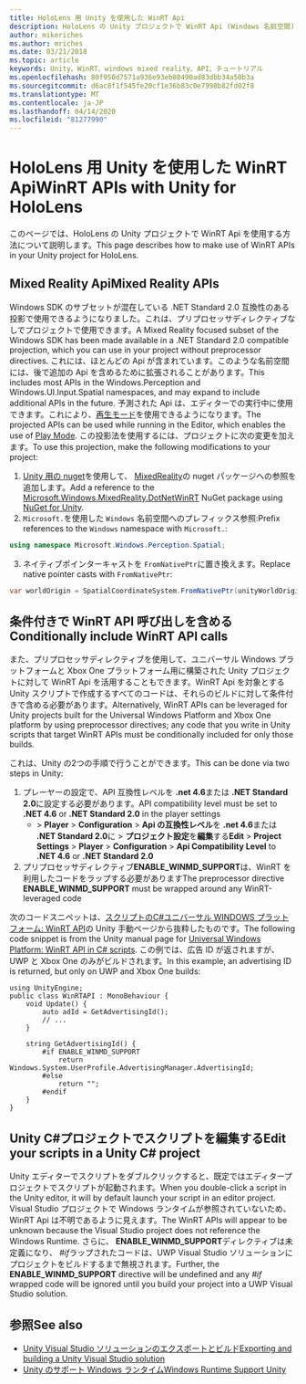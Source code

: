 ```yaml
---
title: HoloLens 用 Unity を使用した WinRT Api
description: HoloLens の Unity プロジェクトで WinRT Api (Windows 名前空間) を使用する方法について説明します。
author: mikeriches
ms.author: mriches
ms.date: 03/21/2018
ms.topic: article
keywords: Unity、WinRT、windows mixed reality、API、チュートリアル
ms.openlocfilehash: 80f950d7571a936e93eb08490ad83dbb34a50b3a
ms.sourcegitcommit: d6ac8f1f545fe20cf1e36b83c0e7998b82fd02f8
ms.translationtype: MT
ms.contentlocale: ja-JP
ms.lasthandoff: 04/14/2020
ms.locfileid: "81277990"
---
```

# <a name="winrt-apis-with-unity-for-hololens"></a><span data-ttu-id="ecc1e-104">HoloLens 用 Unity を使用した WinRT Api</span><span class="sxs-lookup"><span data-stu-id="ecc1e-104">WinRT APIs with Unity for HoloLens</span></span>

<span data-ttu-id="ecc1e-105">このページでは、HoloLens の Unity プロジェクトで WinRT Api を使用する方法について説明します。</span><span class="sxs-lookup"><span data-stu-id="ecc1e-105">This page describes how to make use of WinRT APIs in your Unity project for HoloLens.</span></span>

## <a name="mixed-reality-apis"></a><span data-ttu-id="ecc1e-106">Mixed Reality Api</span><span class="sxs-lookup"><span data-stu-id="ecc1e-106">Mixed Reality APIs</span></span>

<span data-ttu-id="ecc1e-107">Windows SDK のサブセットが混在している .NET Standard 2.0 互換性のある投影で使用できるようになりました。これは、プリプロセッサディレクティブなしでプロジェクトで使用できます。</span><span class="sxs-lookup"><span data-stu-id="ecc1e-107">A Mixed Reality focused subset of the Windows SDK has been made available in a .NET Standard 2.0 compatible projection, which you can use in your project without preprocessor directives.</span></span> <span data-ttu-id="ecc1e-108">これには、ほとんどの Api が含まれています。このような名前空間には、後で追加の Api を含めるために拡張されることがあります。</span><span class="sxs-lookup"><span data-stu-id="ecc1e-108">This includes most APIs in the Windows.Perception and Windows.UI.Input.Spatial namespaces, and may expand to include additional APIs in the future.</span></span> <span data-ttu-id="ecc1e-109">予測された Api は、エディターでの実行中に使用できます。これにより、[再生モード](https://docs.microsoft.com//windows/mixed-reality/unity-play-mode)を使用できるようになります。</span><span class="sxs-lookup"><span data-stu-id="ecc1e-109">The projected APIs can be used while running in the Editor, which enables the use of [Play Mode](https://docs.microsoft.com//windows/mixed-reality/unity-play-mode).</span></span> <span data-ttu-id="ecc1e-110">この投影法を使用するには、プロジェクトに次の変更を加えます。</span><span class="sxs-lookup"><span data-stu-id="ecc1e-110">To use this projection, make the following modifications to your project:</span></span>

1) <span data-ttu-id="ecc1e-111">[Unity 用の nuget](https://github.com/GlitchEnzo/NuGetForUnity)を使用して、 [MixedReality](https://www.nuget.org/packages/Microsoft.Windows.MixedReality.DotNetWinRT)の nuget パッケージへの参照を追加します。</span><span class="sxs-lookup"><span data-stu-id="ecc1e-111">Add a reference to the [Microsoft.Windows.MixedReality.DotNetWinRT](https://www.nuget.org/packages/Microsoft.Windows.MixedReality.DotNetWinRT) NuGet package using [NuGet for Unity](https://github.com/GlitchEnzo/NuGetForUnity).</span></span>
2) <span data-ttu-id="ecc1e-112">`Microsoft.`を使用した `Windows` 名前空間へのプレフィックス参照:</span><span class="sxs-lookup"><span data-stu-id="ecc1e-112">Prefix references to the `Windows` namespace with `Microsoft.`:</span></span>
```cs
using namespace Microsoft.Windows.Perception.Spatial;
```
3) <span data-ttu-id="ecc1e-113">ネイティブポインターキャストを `FromNativePtr`に置き換えます。</span><span class="sxs-lookup"><span data-stu-id="ecc1e-113">Replace native pointer casts with `FromNativePtr`:</span></span>
```cs
var worldOrigin = SpatialCoordinateSystem.FromNativePtr(unityWorldOriginPtr);
```

## <a name="conditionally-include-winrt-api-calls"></a><span data-ttu-id="ecc1e-114">条件付きで WinRT API 呼び出しを含める</span><span class="sxs-lookup"><span data-stu-id="ecc1e-114">Conditionally include WinRT API calls</span></span>

<span data-ttu-id="ecc1e-115">また、プリプロセッサディレクティブを使用して、ユニバーサル Windows プラットフォームと Xbox One プラットフォーム用に構築された Unity プロジェクトに対して WinRT Api を活用することもできます。WinRT Api を対象とする Unity スクリプトで作成するすべてのコードは、それらのビルドに対して条件付きで含める必要があります。</span><span class="sxs-lookup"><span data-stu-id="ecc1e-115">Alternatively, WinRT APIs can be leveraged for Unity projects built for the Universal Windows Platform and Xbox One platform by using preprocessor directives; any code that you write in Unity scripts that target WinRT APIs must be conditionally included for only those builds.</span></span> 

<span data-ttu-id="ecc1e-116">これは、Unity の2つの手順で行うことができます。</span><span class="sxs-lookup"><span data-stu-id="ecc1e-116">This can be done via two steps in Unity:</span></span>
1) <span data-ttu-id="ecc1e-117">プレーヤーの設定で、API 互換性レベルを **.net 4.6**または **.NET Standard 2.0**に設定する必要があります。</span><span class="sxs-lookup"><span data-stu-id="ecc1e-117">API compatibility level must be set to **.NET 4.6** or **.NET Standard 2.0** in the player settings</span></span>
    - <span data-ttu-id="ecc1e-118"> > **Player** > **Configuration** > **Api の互換性レベル**を **.net 4.6**または **.NET Standard 2.0**に > **プロジェクト設定**を**編集**する</span><span class="sxs-lookup"><span data-stu-id="ecc1e-118">**Edit** > **Project Settings** > **Player** > **Configuration** > **Api Compatibility Level** to **.NET 4.6** or **.NET Standard 2.0**</span></span>
2) <span data-ttu-id="ecc1e-119">プリプロセッサディレクティブ**ENABLE_WINMD_SUPPORT**は、WinRT を利用したコードをラップする必要があります</span><span class="sxs-lookup"><span data-stu-id="ecc1e-119">The preprocessor directive **ENABLE_WINMD_SUPPORT** must be wrapped around any WinRT-leveraged code</span></span>

<span data-ttu-id="ecc1e-120">次のコードスニペットは、[スクリプトのC#ユニバーサル WINDOWS プラットフォーム: WinRT API](https://docs.unity3d.com/Manual/windowsstore-scripts.html)の Unity 手動ページから抜粋したものです。</span><span class="sxs-lookup"><span data-stu-id="ecc1e-120">The following code snippet is from the Unity manual page for [Universal Windows Platform: WinRT API in C# scripts](https://docs.unity3d.com/Manual/windowsstore-scripts.html).</span></span> <span data-ttu-id="ecc1e-121">この例では、広告 ID が返されますが、UWP と Xbox One のみがビルドされます。</span><span class="sxs-lookup"><span data-stu-id="ecc1e-121">In this example, an advertising ID is returned, but only on UWP and Xbox One builds:</span></span>

```
using UnityEngine;
public class WinRTAPI : MonoBehaviour {
    void Update() {
        auto adId = GetAdvertisingId();
        // ...
    }

    string GetAdvertisingId() {
        #if ENABLE_WINMD_SUPPORT
            return Windows.System.UserProfile.AdvertisingManager.AdvertisingId;
        #else
            return "";
        #endif
    }
}
```

## <a name="edit-your-scripts-in-a-unity-c-project"></a><span data-ttu-id="ecc1e-122">Unity C#プロジェクトでスクリプトを編集する</span><span class="sxs-lookup"><span data-stu-id="ecc1e-122">Edit your scripts in a Unity C# project</span></span>

<span data-ttu-id="ecc1e-123">Unity エディターでスクリプトをダブルクリックすると、既定ではエディタープロジェクトでスクリプトが起動されます。</span><span class="sxs-lookup"><span data-stu-id="ecc1e-123">When you double-click a script in the Unity editor, it will by default launch your script in an editor project.</span></span> <span data-ttu-id="ecc1e-124">Visual Studio プロジェクトで Windows ランタイムが参照されていないため、WinRT Api は不明であるように見えます。</span><span class="sxs-lookup"><span data-stu-id="ecc1e-124">The WinRT APIs will appear to be unknown because the Visual Studio project does not reference the Windows Runtime.</span></span> <span data-ttu-id="ecc1e-125">さらに、 **ENABLE_WINMD_SUPPORT**ディレクティブは未定義になり、 *#if*ラップされたコードは、UWP Visual Studio ソリューションにプロジェクトをビルドするまで無視されます。</span><span class="sxs-lookup"><span data-stu-id="ecc1e-125">Further, the **ENABLE_WINMD_SUPPORT** directive will be undefined and any *#if* wrapped code will be ignored until you build your project into a UWP Visual Studio solution.</span></span>

## <a name="see-also"></a><span data-ttu-id="ecc1e-126">参照</span><span class="sxs-lookup"><span data-stu-id="ecc1e-126">See also</span></span>
* [<span data-ttu-id="ecc1e-127">Unity Visual Studio ソリューションのエクスポートとビルド</span><span class="sxs-lookup"><span data-stu-id="ecc1e-127">Exporting and building a Unity Visual Studio solution</span></span>](exporting-and-building-a-unity-visual-studio-solution.md)
* [<span data-ttu-id="ecc1e-128">Unity のサポート Windows ランタイム</span><span class="sxs-lookup"><span data-stu-id="ecc1e-128">Windows Runtime Support Unity</span></span>](https://docs.unity3d.com/Manual/IL2CPP-WindowsRuntimeSupport.html)
